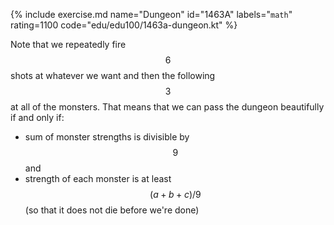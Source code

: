 {% include exercise.md name="Dungeon" id="1463A" labels="`math`" rating=1100 code="edu/edu100/1463a-dungeon.kt" %}

Note that we repeatedly fire $$6$$ shots at whatever we want and then the following $$3$$ at all of the monsters.  That means that we can pass the dungeon beautifully if and only if:

* sum of monster strengths is divisible by $$9$$ and
* strength of each monster is at least $$(a+b+c)/9$$ (so that it does not die before we're done)
